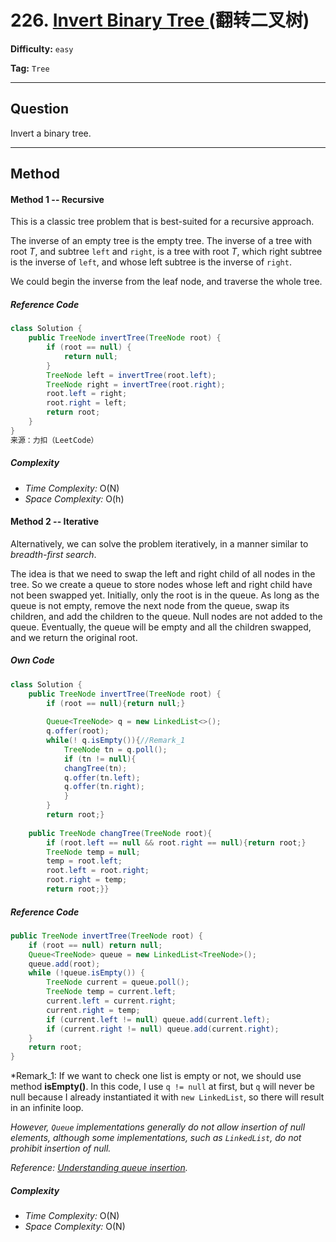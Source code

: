 # 226. [Invert Binary Tree ][IBT] (翻转二叉树)

[IBT]: https://leetcode-cn.com/problems/invert-binary-tree/	"Invert Binary Tree"

**Difficulty:** `easy`

**Tag:** `Tree`

------

## Question

Invert a binary tree.

------

## Method

#### Method 1 -- Recursive

This is a classic tree problem that is best-suited for a recursive approach.

The inverse of an empty tree is the empty tree. The inverse of a tree with root *T*, and subtree `left` and `right`, is a tree with root *T*, which right subtree is the inverse of  `left`, and whose left subtree is the inverse of `right`.

We could begin the inverse from the leaf node, and traverse the whole tree.

##### Reference Code

```java
class Solution {
    public TreeNode invertTree(TreeNode root) {
        if (root == null) {
            return null;
        }
        TreeNode left = invertTree(root.left);
        TreeNode right = invertTree(root.right);
        root.left = right;
        root.right = left;
        return root;
    }
}
来源：力扣（LeetCode）
```

##### Complexity

- *Time Complexity:* O(N)
- *Space Complexity:* O(h)

#### Method 2 -- Iterative

Alternatively, we can solve the problem iteratively, in a manner similar to *breadth-first search*.

The idea is that we need to swap the left and right child of all nodes in the tree. So we create a queue to store nodes whose left and right child have not been swapped yet. Initially, only the root is in the queue. As long as the queue is not empty, remove the next node from the queue, swap its children, and add the children to the queue. Null nodes are not added to the queue. Eventually, the queue will be empty and all the children swapped, and we return the original root.

##### Own Code

```java
class Solution {
    public TreeNode invertTree(TreeNode root) {
        if (root == null){return null;}
        
        Queue<TreeNode> q = new LinkedList<>();
        q.offer(root);
        while(! q.isEmpty()){//Remark_1
            TreeNode tn = q.poll();
            if (tn != null){
            changTree(tn);
            q.offer(tn.left);
            q.offer(tn.right); 
            }
        }
        return root;}
    
    public TreeNode changTree(TreeNode root){
        if (root.left == null && root.right == null){return root;}
        TreeNode temp = null;
        temp = root.left;
        root.left = root.right;
        root.right = temp;
        return root;}}
```

##### Reference Code

```java
public TreeNode invertTree(TreeNode root) {
    if (root == null) return null;
    Queue<TreeNode> queue = new LinkedList<TreeNode>();
    queue.add(root);
    while (!queue.isEmpty()) {
        TreeNode current = queue.poll();
        TreeNode temp = current.left;
        current.left = current.right;
        current.right = temp;
        if (current.left != null) queue.add(current.left);
        if (current.right != null) queue.add(current.right);
    }
    return root;
}
```

*Remark_1: If we want to check one list is empty or not, we should use method **isEmpty()**. In this code, I use `q != null` at first, but `q` will never be null because I already instantiated it with `new LinkedList`, so there will result in an infinite loop.

*However, `Queue` implementations generally do not allow insertion of null elements, although some implementations, such as `LinkedList`, do not prohibit insertion of null.*

*Reference: [Understanding queue insertion][1].*

[1]: https://stackoverflow.com/questions/28147076/understanding-queue-insertion#:~:text=Even%20in%20the%20implementations%20that,the%20queue%20contains%20no%20elements.	"[Understanding queue insertion][1]"

##### Complexity

- *Time Complexity:* O(N)
- *Space Complexity:* O(N)